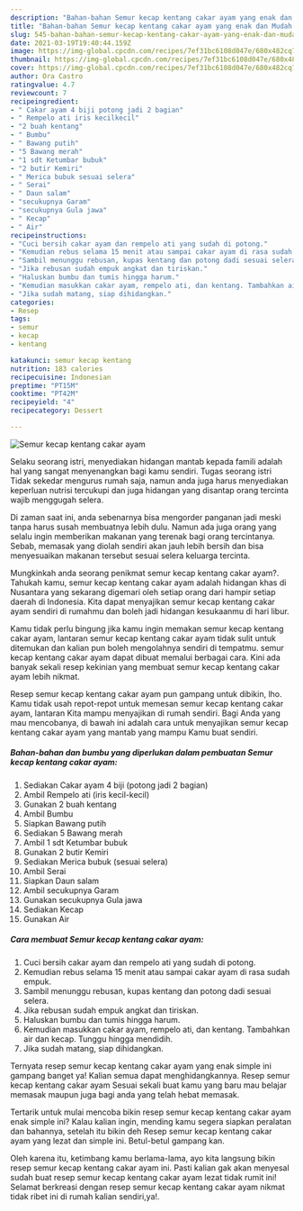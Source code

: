 ```yaml
---
description: "Bahan-bahan Semur kecap kentang cakar ayam yang enak dan Mudah Dibuat"
title: "Bahan-bahan Semur kecap kentang cakar ayam yang enak dan Mudah Dibuat"
slug: 545-bahan-bahan-semur-kecap-kentang-cakar-ayam-yang-enak-dan-mudah-dibuat
date: 2021-03-19T19:40:44.159Z
image: https://img-global.cpcdn.com/recipes/7ef31bc6108d047e/680x482cq70/semur-kecap-kentang-cakar-ayam-foto-resep-utama.jpg
thumbnail: https://img-global.cpcdn.com/recipes/7ef31bc6108d047e/680x482cq70/semur-kecap-kentang-cakar-ayam-foto-resep-utama.jpg
cover: https://img-global.cpcdn.com/recipes/7ef31bc6108d047e/680x482cq70/semur-kecap-kentang-cakar-ayam-foto-resep-utama.jpg
author: Ora Castro
ratingvalue: 4.7
reviewcount: 7
recipeingredient:
- " Cakar ayam 4 biji potong jadi 2 bagian"
- " Rempelo ati iris kecilkecil"
- "2 buah kentang"
- " Bumbu"
- " Bawang putih"
- "5 Bawang merah"
- "1 sdt Ketumbar bubuk"
- "2 butir Kemiri"
- " Merica bubuk sesuai selera"
- " Serai"
- " Daun salam"
- "secukupnya Garam"
- "secukupnya Gula jawa"
- " Kecap"
- " Air"
recipeinstructions:
- "Cuci bersih cakar ayam dan rempelo ati yang sudah di potong."
- "Kemudian rebus selama 15 menit atau sampai cakar ayam di rasa sudah empuk."
- "Sambil menunggu rebusan, kupas kentang dan potong dadi sesuai selera."
- "Jika rebusan sudah empuk angkat dan tiriskan."
- "Haluskan bumbu dan tumis hingga harum."
- "Kemudian masukkan cakar ayam, rempelo ati, dan kentang. Tambahkan air dan kecap. Tunggu hingga mendidih."
- "Jika sudah matang, siap dihidangkan."
categories:
- Resep
tags:
- semur
- kecap
- kentang

katakunci: semur kecap kentang 
nutrition: 183 calories
recipecuisine: Indonesian
preptime: "PT15M"
cooktime: "PT42M"
recipeyield: "4"
recipecategory: Dessert

---
```



![Semur kecap kentang cakar ayam](https://img-global.cpcdn.com/recipes/7ef31bc6108d047e/680x482cq70/semur-kecap-kentang-cakar-ayam-foto-resep-utama.jpg)

Selaku seorang istri, menyediakan hidangan mantab kepada famili adalah hal yang sangat menyenangkan bagi kamu sendiri. Tugas seorang istri Tidak sekedar mengurus rumah saja, namun anda juga harus menyediakan keperluan nutrisi tercukupi dan juga hidangan yang disantap orang tercinta wajib menggugah selera.

Di zaman  saat ini, anda sebenarnya bisa mengorder panganan jadi meski tanpa harus susah membuatnya lebih dulu. Namun ada juga orang yang selalu ingin memberikan makanan yang terenak bagi orang tercintanya. Sebab, memasak yang diolah sendiri akan jauh lebih bersih dan bisa menyesuaikan makanan tersebut sesuai selera keluarga tercinta. 



Mungkinkah anda seorang penikmat semur kecap kentang cakar ayam?. Tahukah kamu, semur kecap kentang cakar ayam adalah hidangan khas di Nusantara yang sekarang digemari oleh setiap orang dari hampir setiap daerah di Indonesia. Kita dapat menyajikan semur kecap kentang cakar ayam sendiri di rumahmu dan boleh jadi hidangan kesukaanmu di hari libur.

Kamu tidak perlu bingung jika kamu ingin memakan semur kecap kentang cakar ayam, lantaran semur kecap kentang cakar ayam tidak sulit untuk ditemukan dan kalian pun boleh mengolahnya sendiri di tempatmu. semur kecap kentang cakar ayam dapat dibuat memalui berbagai cara. Kini ada banyak sekali resep kekinian yang membuat semur kecap kentang cakar ayam lebih nikmat.

Resep semur kecap kentang cakar ayam pun gampang untuk dibikin, lho. Kamu tidak usah repot-repot untuk memesan semur kecap kentang cakar ayam, lantaran Kita mampu menyajikan di rumah sendiri. Bagi Anda yang mau mencobanya, di bawah ini adalah cara untuk menyajikan semur kecap kentang cakar ayam yang mantab yang mampu Kamu buat sendiri.

<!--inarticleads1-->

##### Bahan-bahan dan bumbu yang diperlukan dalam pembuatan Semur kecap kentang cakar ayam:

1. Sediakan  Cakar ayam 4 biji (potong jadi 2 bagian)
1. Ambil  Rempelo ati (iris kecil-kecil)
1. Gunakan 2 buah kentang
1. Ambil  Bumbu
1. Siapkan  Bawang putih
1. Sediakan 5 Bawang merah
1. Ambil 1 sdt Ketumbar bubuk
1. Gunakan 2 butir Kemiri
1. Sediakan  Merica bubuk (sesuai selera)
1. Ambil  Serai
1. Siapkan  Daun salam
1. Ambil secukupnya Garam
1. Gunakan secukupnya Gula jawa
1. Sediakan  Kecap
1. Gunakan  Air




<!--inarticleads2-->

##### Cara membuat Semur kecap kentang cakar ayam:

1. Cuci bersih cakar ayam dan rempelo ati yang sudah di potong.
1. Kemudian rebus selama 15 menit atau sampai cakar ayam di rasa sudah empuk.
1. Sambil menunggu rebusan, kupas kentang dan potong dadi sesuai selera.
1. Jika rebusan sudah empuk angkat dan tiriskan.
1. Haluskan bumbu dan tumis hingga harum.
1. Kemudian masukkan cakar ayam, rempelo ati, dan kentang. Tambahkan air dan kecap. Tunggu hingga mendidih.
1. Jika sudah matang, siap dihidangkan.




Ternyata resep semur kecap kentang cakar ayam yang enak simple ini gampang banget ya! Kalian semua dapat menghidangkannya. Resep semur kecap kentang cakar ayam Sesuai sekali buat kamu yang baru mau belajar memasak maupun juga bagi anda yang telah hebat memasak.

Tertarik untuk mulai mencoba bikin resep semur kecap kentang cakar ayam enak simple ini? Kalau kalian ingin, mending kamu segera siapkan peralatan dan bahannya, setelah itu bikin deh Resep semur kecap kentang cakar ayam yang lezat dan simple ini. Betul-betul gampang kan. 

Oleh karena itu, ketimbang kamu berlama-lama, ayo kita langsung bikin resep semur kecap kentang cakar ayam ini. Pasti kalian gak akan menyesal sudah buat resep semur kecap kentang cakar ayam lezat tidak rumit ini! Selamat berkreasi dengan resep semur kecap kentang cakar ayam nikmat tidak ribet ini di rumah kalian sendiri,ya!.


